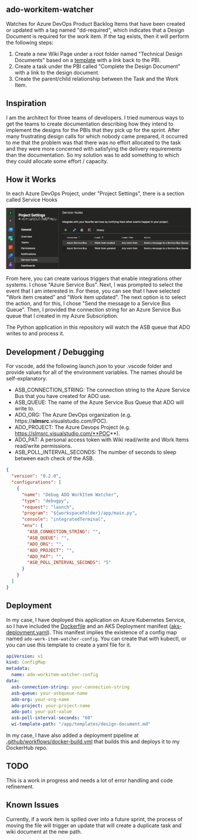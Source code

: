 ## ado-workitem-watcher

Watches for Azure DevOps Product Backlog Items that have been created or updated with a tag named "dd-required", which indicates that a Design Document is required for the work item. If the tag exists, then it will perform the following steps:

1. Create a new Wiki Page under a root folder named "Technical Design Documents" based on a [template](./app/templates/design-document.md) with a link back to the PBI.
2. Create a task under the PBI called "Complete the Design Document" with a link to the design document.
3. Create the parent/child relationship between the Task and the Work Item.

## Inspiration

I am the architect for three teams of developers. I tried numerous ways to get the teams to create documentation describing how they intend to implement the designs for the PBIs that they pick up for the sprint. After many frustrating design calls for which nobody came prepared, it occurred to me that the problem was that there was no effort allocated to the task and they were more concerned with satisfying the delivery requirements than the documentation. So my solution was to add something to which they could allocate some effort / capacity.

## How it Works

In each Azure DevOps Project, under "Project Settings", there is a section called Service Hooks

![image.png](./images/service-hooks.png)

From here, you can create various triggers that enable integrations other systems. I chose "Azure Service Bus". Next, I was prompted to select the event that I am interested in. For these, you can see that I have selected "Work item created" and "Work item updated". The next option is to select the action, and for this, I chose "Send the message to a Service Bus Queue". Then, I provided the connection string for an Azure Service Bus queue that I created in my Azure Subscription.

The Python application in this repository will watch the ASB queue that ADO writes to and process it.

## Development / Debugging

For vscode, add the following launch.json to your .vscode folder and provide values for all of the environment variables. The names should be self-explanatory.

- ASB_CONNECTION_STRING: The connection string to the Azure Service Bus that you have created for ADO use.
- ASB_QUEUE: The name of the Azure Service Bus Queue that ADO will write to.
- ADO_ORG: The Azure DevOps organization (e.g. https://**slmsrc**.visualstudio.com/POC).
- ADO_PROJECT: The Azure Devops Project (e.g. https://slmsrc.visualstudio.com/**POC**).
- ADO_PAT: A personal access token with Wiki read/write and Work Items read/write permissions.
- ASB_POLL_INTERVAL_SECONDS: The number of seconds to sleep between each check of the ASB.

```json
{
  "version": "0.2.0",
  "configurations": [
    {
      "name": "Debug ADO WorkItem Watcher",
      "type": "debugpy",
      "request": "launch",
      "program": "${workspaceFolder}/app/main.py",
      "console": "integratedTerminal",
      "env": {
        "ASB_CONNECTION_STRING": "",
        "ASB_QUEUE": "",
        "ADO_ORG": "",
        "ADO_PROJECT": "",
        "ADO_PAT": "",
        "ASB_POLL_INTERVAL_SECONDS": "5"
      }
    }
  ]
}
```

## Deployment

In my case, I have deployed this application on Azure Kubernetes Service, so I have included the [Dockerfile](./Dockerfile) and an AKS Deployment manifest ([aks-deployment.yaml](./aks-deployment.yaml)). This manifest implies the existence of a config map named `ado-work-item-watcher-config`. You can create that with kubectl, or you can use this template to create a yaml file for it.

```yaml
apiVersion: v1
kind: ConfigMap
metadata:
  name: ado-workitem-watcher-config
data:
  asb-connection-string: your-connection-string
  asb-queue: your-asbqueue-name
  ado-org: your-org-name
  ado-project: your-project-name
  ado-pat: your-pat-value
  asb-poll-interval-seconds: "60"
  wi-template-path: "/app/templates/design-document.md"
```

In my case, I have also added a deployment pipeline at [.github/workflows/docker-build.yml](./.github/workflows/docker-build.yml) that builds this and deploys it to my DockerHub repo.

## TODO

This is a work in progress and needs a lot of error handling and code refinement.

## Known Issues

Currently, if a work item is spilled over into a future sprint, the process of moving the file will trigger an update that will create a duplicate task and wiki document at the new path.
